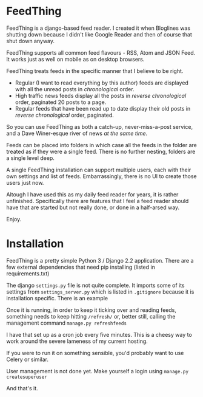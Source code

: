 FeedThing
=========

FeedThing is a django-based feed reader.  I created it when Bloglines was shutting down because I didn't like Google Reader and then of course that shut down anyway.

FeedThing supports all common feed flavours - RSS, Atom and JSON Feed.  It works just as well on mobile as on desktop browsers.

FeedThing treats feeds in the specific manner that I believe to be right.  

- Regular (I want to read everything by this author) feeds are displayed with all the unread posts in *chronological* order.
- High traffic news feeds display all the posts in *reverse chronological* order, paginated 20 posts to a page.
- Regular feeds that have been read up to date display their old posts in *reverse chronological* order, paginated.
 
So you can use FeedThing as both a catch-up, never-miss-a-post service, and a Dave Winer-esque river of news _at the same time_.

Feeds can be placed into folders in which case all the feeds in the folder are treated as if they were a single feed.  There is no further nesting, folders are a single level deep.

A single FeedThing installation can support multiple users, each with their own settings and list of feeds.  Embarrassingly, there is no UI to create those users just now.

Altough I have used this as my daily feed reader for years, it is rather unfinished.  Specifically there are features that I feel a feed reader should have that are started but not really done, or done in a half-arsed way.

Enjoy.

Installation
============

FeedThing is a pretty simple Python 3 / Django 2.2 application.  There are a few external dependencies that need pip installing (listed in requirements.txt)

The django `settings.py` file  is not quite complete.  It imports some of its settings from `settings_server.py` which is listed in `.gitignore` because it is installation specific.  There is an example 

Once it is running, in order to keep it ticking over and reading feeds, something needs to keep hitting `/refresh/` or, better still, calling the management command `manage.py refreshfeeds`

I have that set up as a cron job every five minutes.  This is a cheesy way to work around the severe lameness of my current hosting.

If you were to run it on something sensible, you'd probably want to use Celery or similar.

User management is not done yet.  Make yourself a login using `manage.py createsuperuser`

And that's it.


